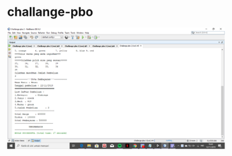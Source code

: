 # challange-pbo
![Alt text](https://github.com/rensimeila04/challange-pbo/blob/master/Screenshot%20(40).png)
